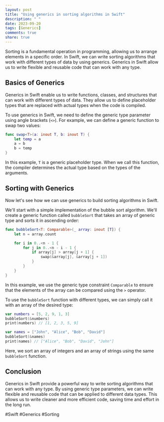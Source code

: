 ```yaml
---
layout: post
title: "Using generics in sorting algorithms in Swift"
description: " "
date: 2023-09-20
tags: [Generics]
comments: true
share: true
---
```


Sorting is a fundamental operation in programming, allowing us to arrange elements in a specific order. In Swift, we can write sorting algorithms that work with different types of data by using generics. Generics in Swift allow us to write flexible and reusable code that can work with any type.

## Basics of Generics

Generics in Swift enable us to write functions, classes, and structures that can work with different types of data. They allow us to define placeholder types that are replaced with actual types when the code is compiled.

To use generics in Swift, we need to define the generic type parameter using angle brackets (`<>`). For example, we can define a generic function to swap two values:

```swift
func swap<T>(a: inout T, b: inout T) {
    let temp = a
    a = b
    b = temp
}
```

In this example, `T` is a generic placeholder type. When we call this function, the compiler determines the actual type based on the types of the arguments.

## Sorting with Generics

Now let's see how we can use generics to build sorting algorithms in Swift. 

We'll start with a simple implementation of the bubble sort algorithm. We'll create a generic function called `bubbleSort` that takes an array of generic type and sorts it in ascending order:

```swift
func bubbleSort<T: Comparable>(_ array: inout [T]) {
    let n = array.count

    for i in 0..<n - 1 {
        for j in 0..<n - i - 1 {
            if array[j] > array[j + 1] {
                swap(&array[j], &array[j + 1])
            }
        }
    }
}
```

In this example, we use the generic type constraint `Comparable` to ensure that the elements of the array can be compared using the `>` operator.

To use the `bubbleSort` function with different types, we can simply call it with an array of the desired type:

```swift
var numbers = [5, 2, 9, 1, 3]
bubbleSort(&numbers)
print(numbers) // [1, 2, 3, 5, 9]

var names = ["John", "Alice", "Bob", "David"]
bubbleSort(&names)
print(names) // ["Alice", "Bob", "David", "John"]
```

Here, we sort an array of integers and an array of strings using the same `bubbleSort` function.

## Conclusion

Generics in Swift provide a powerful way to write sorting algorithms that can work with any type. By using generic type parameters, we can write flexible and reusable code that can be applied to different data types. This allows us to write cleaner and more efficient code, saving time and effort in the long run.

#Swift #Generics #Sorting